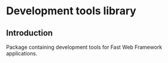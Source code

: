 # Development tools library

## Introduction

Package containing development tools for Fast Web Framework applications.
